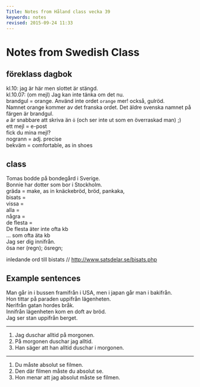```yaml
---
Title: Notes from Håland class vecka 39
keywords: notes
revised: 2015-09-24 11:33    
---
```


Notes from Swedish Class
=================

föreklass dagbok
-----------------
kl.10: jag är här men slottet är stängd.  
kl.10.07: (om mejl) Jag kan inte tänka om det nu.  
brandgul = orange. Använd inte ordet `orange` mer! också, gulröd.  
Namnet orange kommer av det franska ordet. Det äldre svenska namnet på färgen är brandgul.  
`ø` är snabbare att skriva än `ö` (och ser inte ut som en överraskad man) ;)  
ett mejl = e-post  
fick du mina mejl?  
nogrann = adj. precise  
bekväm = comfortable, as in shoes  

class
-----------------
Tomas bodde på bondegård i Sverige.  
Bonnie har dotter som bor i Stockholm.  
gräda = make, as in knäckebröd, bröd, pankaka,   
bisats =   
vissa =   
alla =   
några =   
de flesta =   
De flesta äter inte ofta kb  
... som ofta äta kb  
Jag ser dig innifrån.  
ösa ner (regn); ösregn;  

inledande ord till bistats // <http://www.satsdelar.se/bisats.php>


Example sentences
-----------------
Man går in i bussen framifrån i USA, men i japan går man i bakifrån.  
Hon tittar på paraden uppifrån lägenheten.  
Nerifrån gatan hordes bråk.  
Innifrån lägenheten kom en doft av bröd.  
Jag ser stan uppifrån berget.  

- - -

1. Jag duschar alltid på morgonen.
2. På morgonen duschar jag alltid.
3. Han säger att han alltid duschar i morgonen.

- - -

1. Du måste absolut se filmen.
2. Den där filmen måste du absolut se.
3. Hon menar att jag absolut måste se filmen.
